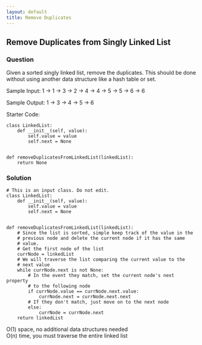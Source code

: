 ```yaml
---
layout: default
title: Remove Duplicates
---
```


## Remove Duplicates from Singly Linked List

### Question
Given a sorted singly linked list, remove the duplicates.  This should be done without using another data structure like a hash table or set.

Sample Input:
1 -> 1 -> 3 -> 2 -> 4 -> 4 -> 5 -> 5 -> 6 -> 6

Sample Output:
1 -> 3 -> 4 -> 5 -> 6

Starter Code:
```
class LinkedList:
    def __init__(self, value):
        self.value = value
        self.next = None


def removeDuplicatesFromLinkedList(linkedList):
    return None
```

### Solution
```
# This is an input class. Do not edit.
class LinkedList:
    def __init__(self, value):
        self.value = value
        self.next = None


def removeDuplicatesFromLinkedList(linkedList):
    # Since the list is sorted, simple keep track of the value in the
    # previous node and delete the current node if it has the same
    # value.
    # Get the first node of the list
    currNode = linkedList
    # We will traverse the list comparing the current value to the
    # next value
    while currNode.next is not None:
        # In the event they match, set the current node's next property
        # to the following node
        if currNode.value == currNode.next.value:
            currNode.next = currNode.next.next
        # If they don't match, just move on to the next node
        else:
            currNode = currNode.next
    return linkedList
```
O(1) space, no additional data structures needed\
O(n) time, you must traverse the entire linked list
